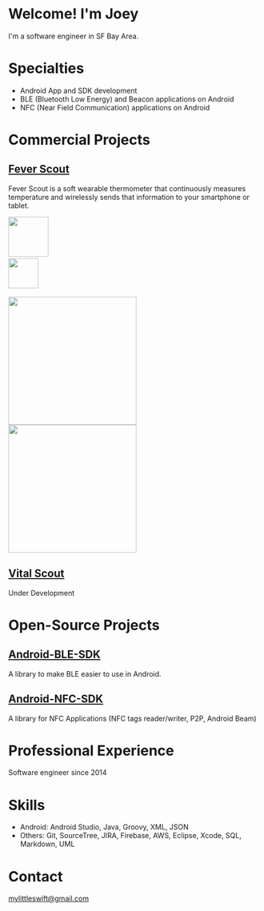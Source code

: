 # Welcome! I'm Joey

I'm a software engineer in SF Bay Area.

# Specialties
* Android App and SDK development
* BLE (Bluetooth Low Energy) and Beacon applications on Android
* NFC (Near Field Communication) applications on Android

# Commercial Projects

[Fever Scout](https://feverscout.com)<br />
---------------------------------------------
Fever Scout is a soft wearable thermometer that continuously measures temperature and wirelessly sends that information to your smartphone or tablet.<br />

<link href="https://play.google.com/store/apps/details?id=com.vivalnk.feverscout&hl=en">
<img src="https://play.google.com/intl/en_us/badges/images/generic/en_badge_web_generic.png" height=80> 
<a> <br />

<a href="https://itunes.apple.com/us/app/fever-scout/id1095852565?mt=8">
<img src="https://www.ironcounty.net/wp-content/uploads/AppStoreLogo.png" height=60>
<a> <br />


<img src="http://a3.mzstatic.com/us/r30/Purple71/v4/10/76/7e/10767ee2-2f94-bb0e-e215-9d109b267fa1/screen696x696.jpeg" width="256">  <img src="http://a5.mzstatic.com/us/r30/Purple71/v4/1d/74/81/1d7481ab-a09b-2214-20af-005da9624775/screen696x696.jpeg" width="256">

[Vital Scout](https://Vitalscout.com)<br />
--------------------------------------------
Under Development

<!---
[Thinfilm Authenticator](http://thinfilm.no/products-nfc-solutions/)<br />
---------------------------------------------------------------------------
Thinfilm Authenticator app is the official authentication service for NFC OpenSense technology. Simply open the app, then touch and hold your phone's NFC touchpoint to the NFC OpenSense label on the product you wish to verify.<br />

<a href="https://play.google.com/store/apps/details?id=no.thinfilm.opensenseauth&hl=en">
<img src="https://play.google.com/intl/en_us/badges/images/generic/en_badge_web_generic.png" height=80/>
</a> <br />

<img src="https://lh3.googleusercontent.com/M4IoV2J4kVM0GJJXCQrm3snCDMwte8ttljxESmWq8FFR14Jy8eCzesv9IvlLErxvIeY=h900" width="256"> <img src="https://lh3.googleusercontent.com/EVLUPhjh7QGa0Akm76rOptr540SV3apgXEpqnR9p9vhVzQYlwfMbr39IqYM7EecxrA=h900" width="256">
--->

# Open-Source Projects

[Android-BLE-SDK](https://github.com/Mylittleswift/Android-BLE-SDK/)
--------------------------------------------------------------------------
A library to make BLE easier to use in Android.<br />


[Android-NFC-SDK](https://github.com/Mylittleswift/Android-NFC-SDK/)
-------------------------------------------------------------------------
A library for NFC Applications (NFC tags reader/writer, P2P, Android Beam)<br />


# Professional Experience
Software engineer since 2014

# Skills
* Android: Android Studio, Java, Groovy, XML, JSON
* Others: Git, SourceTree, JIRA, Firebase, AWS, Eclipse, Xcode, SQL, Markdown, UML 

# Contact
<mylittleswift@gmail.com>
